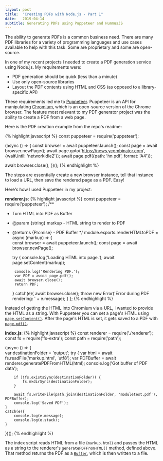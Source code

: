```yaml
---
layout: post
title:  "Creating PDFs with Node.js - Part 1"
date:   2019-04-14
subtitle: Generating PDFs using Puppeteer and HummusJS
---
```

The ability to generate PDFs is a common business need. There are many PDF libraries for a variety of programming languages and use cases available to help with this task. Some are proprietary and some are open-source.

In one of my recent projects I needed to create a PDF generation service using Node.js. My requirements were:
* PDF generation should be quick (less than a minute)
* Use only open-source libraries
* Layout the PDF contents using HTML and CSS (as opposed to a library-specific API)

These requirements led me to [Puppeteer](https://github.com/GoogleChrome/puppeteer). Puppeteer is an API for manipulating [Chromium](https://www.chromium.org/Home), which is an open-source version of the Chrome browser. The feature most relevant to my PDF generator project was the ability to create a PDF from a web page. 

Here is the PDF creation example from the repo's readme:

{% highlight javascript %}
const puppeteer = require('puppeteer');

(async () => {
  const browser = await puppeteer.launch();
  const page = await browser.newPage();
  await page.goto('https://news.ycombinator.com', {waitUntil: 'networkidle2'});
  await page.pdf({path: 'hn.pdf', format: 'A4'});

  await browser.close();
})();
{% endhighlight %}

The steps are essentially create a new browser instance, tell that instance to load a URL, then save the rendered page as a PDF. Easy!

Here's how I used Puppeteer in my project:

**renderer.js**:
{% highlight javascript %}
const puppeteer = require('puppeteer');
/**
 * Turn HTML into PDF as Buffer
 * @param {string} markup - HTML string to render to PDF
 * @returns {Promise<Buffer>} - PDF Buffer
 */
module.exports.renderHTMLtoPDF = async (markup) => {    
    const browser = await puppeteer.launch();
    const page = await browser.newPage();

    try {
        console.log('Loading HTML into page.');
        await page.setContent(markup);

        console.log('Rendering PDF.');
        var PDF = await page.pdf();
        await browser.close();
        return PDF;
    }
    catch(e){
        await browser.close();
        throw new Error('Error during PDF rendering: ' + e.message);
    }
};
{% endhighlight %}

Instead of getting the HTML into Chromium via a URL, I wanted to provide the HTML as a string. With Puppeteer you can set a page's HTML using [`page.setContent()`](https://github.com/GoogleChrome/puppeteer/blob/v1.14.0/docs/api.md#pagesetcontenthtml-options). After the page's HTML is set, it gets saved to a PDF with [`page.pdf()`](https://github.com/GoogleChrome/puppeteer/blob/v1.14.0/docs/api.md#pagepdfoptions).

**index.js**:
{% highlight javascript %}
const renderer = require('./renderer');
const fs = require('fs-extra');
const path = require('path');

(async () => {    
    var destinationFolder = 'output';
    try {
        var html = await fs.readFile('markup.html', 'utf8');
        var PDFBuffer = await renderer.generatePDFFromHTML(html);
        console.log('Got buffer of PDF data');

        if (!fs.existsSync(destinationFolder)) {
            fs.mkdirSync(destinationFolder);
        }
        
        await fs.writeFile(path.join(destinationFolder, 'moduletest.pdf'), PDFBuffer);
        console.log('Saved PDF');
    }
    catch(e){
        console.log(e.message);
        console.log(e.stack);
    }
})();
{% endhighlight %}

The index script reads HTML from a file (`markup.html`) and passes the HTML as a string to the renderer's `generatePDFFromHTML()` method, defined above. That method returns the PDF as a [`Buffer`](https://nodejs.org/api/buffer.html#buffer_buffer), which is then written to a file.

